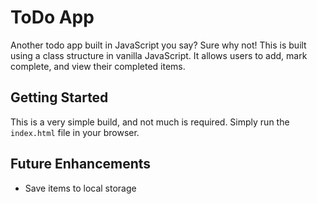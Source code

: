 # ToDo App
Another todo app built in JavaScript you say? Sure why not! This is built using a class structure in vanilla JavaScript. It allows users to add, mark complete, and view their completed items.

## Getting Started
This is a very simple build, and not much is required. Simply run the ```index.html``` file in your browser.

## Future Enhancements
- Save items to local storage

[](https://raw.githubusercontent.com/sherkoo/todo-js-app/master/src/screenshot.png)
